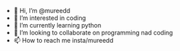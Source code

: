 - 👋 Hi, I’m @mureedd
- 👀 I’m interested in coding
- 🌱 I’m currently learning python
- 💞️ I’m looking to collaborate on programming nad coding
- 📫 How to reach me insta/mureedd

<!---
mureedd/mureedd is a ✨ special ✨ repository because its `README.md` (this file) appears on your GitHub profile.
You can click the Preview link to take a look at your changes.
--->
